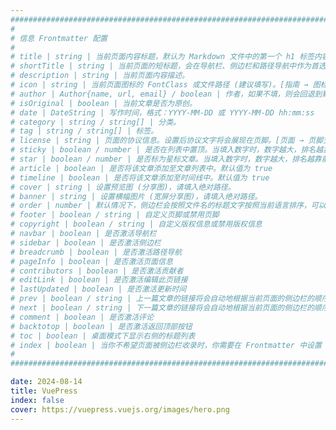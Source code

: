 ```yaml
---
############################################################################
#
# 信息 Frontmatter 配置
#
# title | string | 当前页面内容标题，默认为 Markdown 文件中的第一个 h1 标签内容。
# shortTitle | string | 当前页面的短标题，会在导航栏、侧边栏和路径导航中作为首选。
# description | string | 当前页面内容描述。
# icon | string | 当前页面图标的 FontClass 或文件路径 (建议填写)。[指南 → 图标支持](https://theme-hope.vuejs.press/zh/guide/interface/icon.html)
# author | Author{name, url, email} / boolean | 作者，如果不填，则会回退到默认作者。
# isOriginal | boolean | 当前文章是否为原创。
# date | DateString | 写作时间，格式：YYYY-MM-DD 或 YYYY-MM-DD hh:mm:ss
# category | string / string[] | 分类。
# tag | string / string[] | 标签。
# license | string | 页面的协议信息。设置后协议文字将会展现在页脚。[页面 → 页脚支持](https://theme-hope.vuejs.press/zh/guide/layout/footer.html)
# sticky | boolean / number | 是否在列表中置顶。当填入数字时，数字越大，排名越靠前。默认值为 false
# star | boolean / number | 是否标为星标文章。当填入数字时，数字越大，排名越靠前。默认值为 false
# article | boolean | 是否将该文章添加至文章列表中。默认值为 true
# timeline | boolean | 是否将该文章添加至时间线中。默认值为 true
# cover | string | 设置预览图 (分享图)，请填入绝对路径。
# banner | string | 设置横幅图片 (宽屏分享图)，请填入绝对路径。
# order | number | 默认情况下，侧边栏会按照文件名的标题文字按照当前语言排序，可以通过 order 来控制排序方式，越小的越靠前
# footer | boolean / string | 自定义页脚或禁用页脚
# copyright | boolean / string | 自定义版权信息或禁用版权信息
# navbar | boolean | 是否激活导航栏
# sidebar | boolean | 是否激活侧边栏
# breadcrumb | boolean | 是否激活路径导航
# pageInfo | boolean | 是否激活页面信息
# contributors | boolean | 是否激活贡献者
# editLink | boolean | 是否激活编辑此页链接
# lastUpdated | boolean | 是否激活更新时间
# prev | boolean / string | 上一篇文章的链接将会自动地根据当前页面的侧边栏的顺序来获取。可以重写或者禁用它，也可以传递一个拥有 title, icon 和 link 的对象来自定义
# next | boolean / string | 下一篇文章的链接将会自动地根据当前页面的侧边栏的顺序来获取。可以重写或者禁用它，也可以传递一个拥有 title, icon 和 link 的对象来自定义
# comment | boolean | 是否激活评论
# backtotop | boolean | 是否激活返回顶部按钮
# toc | boolean | 桌面模式下显示右侧的标题列表
# index | boolean | 当你不希望页面被侧边栏收录时，你需要在 Frontmatter 中设置 index: false
#
############################################################################

date: 2024-08-14
title: VuePress
index: false
cover: https://vuepress.vuejs.org/images/hero.png
---
```


<Catalog />
